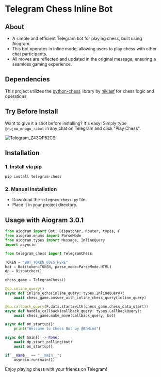 # Telegram Chess Inline Bot
## About

- A simple and efficient Telegram bot for playing chess, built using Aiogram. 
- This bot operates in inline mode, allowing users to play chess with other chat participants.
- All moves are reflected and updated in the original message, ensuring a seamless gaming experience.

## Dependencies

This project utilizes the [python-chess](https://github.com/niklasf/python-chess) library by [niklasf](https://github.com/niklasf) for chess logic and operations.


## Try Before Install

Want to give it a shot before installing? It's easy! Simply type `@nujno_mnogo_rabot` in any chat on Telegram and click "Play Chess".

![Telegram_Z43QP52CSi](https://github.com/smaiht/telegram-chess/assets/23002525/6b78b7cd-a4fd-46f9-a28b-cd8d48c542e1)


## Installation

### 1. Install via pip

```bash
pip install telegram-chess
```


### 2. Manual Installation

- Download the `telegram_chess.py` file.
- Place it in your project directory.




## Usage with Aiogram 3.0.1
```python
from aiogram import Bot, Dispatcher, Router, types, F
from aiogram.enums import ParseMode
from aiogram.types import Message, InlineQuery
import asyncio

from telegram_chess import TelegramChess

TOKEN = "BOT_TOKEN_GOES_HERE" 
bot = Bot(token=TOKEN, parse_mode=ParseMode.HTML)
dp = Dispatcher()

chess_game = TelegramChess()

@dp.inline_query()
async def inline_echo(inline_query: types.InlineQuery):
    await chess_game.answer_with_inline_chess_query(inline_query)

@dp.callback_query(F.data.startswith(chess_game.chess_data_start))
async def handle_callback(callback_query: types.CallbackQuery):
    await chess_game.make_move(callback_query, bot)

async def on_startup():
    print("Welcome to Chess Bot by @EnMind")

async def main() -> None:
    await dp.start_polling(bot)
    await on_startup()

if __name__ == "__main__":
    asyncio.run(main())
```

Enjoy playing chess with your friends on Telegram!
